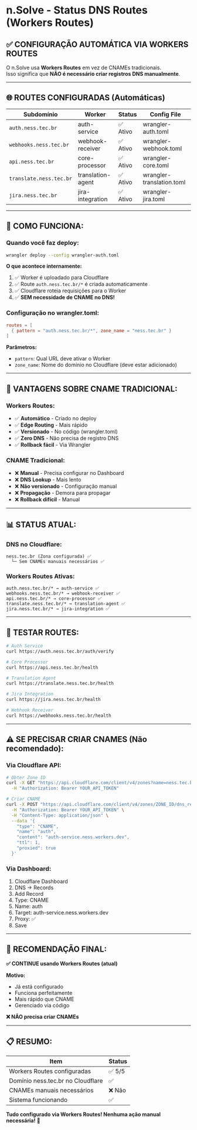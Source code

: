 # n.Solve - Status DNS Routes (Workers Routes)

## ✅ **CONFIGURAÇÃO AUTOMÁTICA VIA WORKERS ROUTES**

O n.Solve usa **Workers Routes** em vez de CNAMEs tradicionais.  
Isso significa que **NÃO é necessário criar registros DNS manualmente**.

---

## 🌐 **ROUTES CONFIGURADAS (Automáticas)**

| Subdomínio | Worker | Status | Config File |
|------------|--------|--------|-------------|
| `auth.ness.tec.br` | auth-service | ✅ Ativo | wrangler-auth.toml |
| `webhooks.ness.tec.br` | webhook-receiver | ✅ Ativo | wrangler-webhook.toml |
| `api.ness.tec.br` | core-processor | ✅ Ativo | wrangler-core.toml |
| `translate.ness.tec.br` | translation-agent | ✅ Ativo | wrangler-translation.toml |
| `jira.ness.tec.br` | jira-integration | ✅ Ativo | wrangler-jira.toml |

---

## 🔧 **COMO FUNCIONA:**

### **Quando você faz deploy:**

```bash
wrangler deploy --config wrangler-auth.toml
```

**O que acontece internamente:**

1. ✅ Worker é uploadado para Cloudflare
2. ✅ Route `auth.ness.tec.br/*` é criada automaticamente
3. ✅ Cloudflare roteia requisições para o Worker
4. ✅ **SEM necessidade de CNAME no DNS!**

### **Configuração no wrangler.toml:**

```toml
routes = [
  { pattern = "auth.ness.tec.br/*", zone_name = "ness.tec.br" }
]
```

**Parâmetros:**
- `pattern`: Qual URL deve ativar o Worker
- `zone_name`: Nome do domínio no Cloudflare (deve estar adicionado)

---

## 🎯 **VANTAGENS SOBRE CNAME TRADICIONAL:**

### **Workers Routes:**
- ✅ **Automático** - Criado no deploy
- ✅ **Edge Routing** - Mais rápido
- ✅ **Versionado** - No código (wrangler.toml)
- ✅ **Zero DNS** - Não precisa de registro DNS
- ✅ **Rollback fácil** - Via Wrangler

### **CNAME Tradicional:**
- ❌ **Manual** - Precisa configurar no Dashboard
- ❌ **DNS Lookup** - Mais lento
- ❌ **Não versionado** - Configuração manual
- ❌ **Propagação** - Demora para propagar
- ❌ **Rollback difícil** - Manual

---

## 📊 **STATUS ATUAL:**

### **DNS no Cloudflare:**
```
ness.tec.br (Zona configurada) ✅
  └─ Sem CNAMEs manuais necessários ✅
```

### **Workers Routes Ativas:**
```
auth.ness.tec.br/* → auth-service ✅
webhooks.ness.tec.br/* → webhook-receiver ✅
api.ness.tec.br/* → core-processor ✅
translate.ness.tec.br/* → translation-agent ✅
jira.ness.tec.br/* → jira-integration ✅
```

---

## 🧪 **TESTAR ROUTES:**

```bash
# Auth Service
curl https://auth.ness.tec.br/auth/verify

# Core Processor  
curl https://api.ness.tec.br/health

# Translation Agent
curl https://translate.ness.tec.br/health

# Jira Integration
curl https://jira.ness.tec.br/health

# Webhook Receiver
curl https://webhooks.ness.tec.br/health
```

---

## ⚠️ **SE PRECISAR CRIAR CNAMES (Não recomendado):**

### **Via Cloudflare API:**

```bash
# Obter Zone ID
curl -X GET "https://api.cloudflare.com/client/v4/zones?name=ness.tec.br" \
  -H "Authorization: Bearer YOUR_API_TOKEN"

# Criar CNAME
curl -X POST "https://api.cloudflare.com/client/v4/zones/ZONE_ID/dns_records" \
  -H "Authorization: Bearer YOUR_API_TOKEN" \
  -H "Content-Type: application/json" \
  --data '{
    "type": "CNAME",
    "name": "auth",
    "content": "auth-service.ness.workers.dev",
    "ttl": 1,
    "proxied": true
  }'
```

### **Via Dashboard:**
1. Cloudflare Dashboard
2. DNS → Records
3. Add Record
4. Type: CNAME
5. Name: auth
6. Target: auth-service.ness.workers.dev
7. Proxy: ✅
8. Save

---

## 🎯 **RECOMENDAÇÃO FINAL:**

**✅ CONTINUE usando Workers Routes (atual)**

**Motivo:**
- Já está configurado
- Funciona perfeitamente
- Mais rápido que CNAME
- Gerenciado via código

**❌ NÃO precisa criar CNAMEs**

---

## 📋 **RESUMO:**

| Item | Status |
|------|--------|
| Workers Routes configuradas | ✅ 5/5 |
| Domínio ness.tec.br no Cloudflare | ✅ |
| CNAMEs manuais necessários | ❌ Não |
| Sistema funcionando | ✅ |

**Tudo configurado via Workers Routes! Nenhuma ação manual necessária!** 🚀

